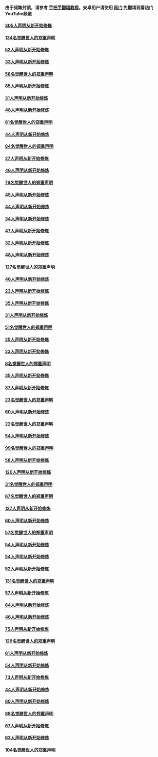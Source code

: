 #### 由于频繁封锁，请参考 [手把手翻墙教程](https://github.com/gfw-breaker/guides/wiki/)，安卓用户请使用 [网门](https://github.com/gfw-breaker/nogfw/blob/master/dl.md?t=03220900) 免翻墙观看热门YouTube频道 

#### [305人声明从新开始修炼](../pages/91/422153.md?t=03220900) 

#### [134名觉醒世人的郑重声明](../pages/91/422152.md?t=03220900) 

#### [52人声明从新开始修炼](../pages/91/421846.md?t=03220900) 

#### [33人声明从新开始修炼](../pages/91/421804.md?t=03220900) 

#### [58名觉醒世人的郑重声明](../pages/91/421845.md?t=03220900) 

#### [85人声明从新开始修炼](../pages/91/421769.md?t=03220900) 

#### [31人声明从新开始修炼](../pages/91/421763.md?t=03220900) 

#### [48人声明从新开始修炼](../pages/91/421605.md?t=03220900) 

#### [81名觉醒世人的郑重声明](../pages/91/421656.md?t=03220900) 

#### [44人声明从新开始修炼](../pages/91/421544.md?t=03220900) 

#### [84名觉醒世人的郑重声明](../pages/91/421543.md?t=03220900) 

#### [27人声明从新开始修炼](../pages/91/421465.md?t=03220900) 

#### [46人声明从新开始修炼](../pages/91/421454.md?t=03220900) 

#### [76名觉醒世人的郑重声明](../pages/91/421453.md?t=03220900) 

#### [45人声明从新开始修炼](../pages/91/421452.md?t=03220900) 

#### [44人声明从新开始修炼](../pages/91/421422.md?t=03220900) 

#### [34人声明从新开始修炼](../pages/91/421322.md?t=03220900) 

#### [47人声明从新开始修炼](../pages/91/421264.md?t=03220900) 

#### [32人声明从新开始修炼](../pages/91/421225.md?t=03220900) 

#### [48人声明从新开始修炼](../pages/91/421202.md?t=03220900) 

#### [127名觉醒世人的郑重声明](../pages/91/421224.md?t=03220900) 

#### [46人声明从新开始修炼](../pages/91/421203.md?t=03220900) 

#### [23人声明从新开始修炼](../pages/91/421138.md?t=03220900) 

#### [35人声明从新开始修炼](../pages/91/421122.md?t=03220900) 

#### [31人声明从新开始修炼](../pages/91/421081.md?t=03220900) 

#### [51名觉醒世人的郑重声明](../pages/91/421080.md?t=03220900) 

#### [25人声明从新开始修炼](../pages/91/421020.md?t=03220900) 

#### [23人声明从新开始修炼](../pages/91/420884.md?t=03220900) 

#### [8名觉醒世人的郑重声明](../pages/91/420883.md?t=03220900) 

#### [35人声明从新开始修炼](../pages/91/420809.md?t=03220900) 

#### [37人声明从新开始修炼](../pages/91/420766.md?t=03220900) 

#### [23名觉醒世人的郑重声明](../pages/91/420765.md?t=03220900) 

#### [60人声明从新开始修炼](../pages/91/420727.md?t=03220900) 

#### [22名觉醒世人的郑重声明](../pages/91/420726.md?t=03220900) 

#### [54人声明从新开始修炼](../pages/91/420529.md?t=03220900) 

#### [99名觉醒世人的郑重声明](../pages/91/420528.md?t=03220900) 

#### [58人声明从新开始修炼](../pages/91/420198.md?t=03220900) 

#### [120人声明从新开始修炼](../pages/91/420141.md?t=03220900) 

#### [31名觉醒世人的郑重声明](../pages/91/420197.md?t=03220900) 

#### [67名觉醒世人的郑重声明](../pages/91/420140.md?t=03220900) 

#### [127人声明从新开始修炼](../pages/91/420082.md?t=03220900) 

#### [60人声明从新开始修炼](../pages/91/420081.md?t=03220900) 

#### [57名觉醒世人的郑重声明](../pages/91/420080.md?t=03220900) 

#### [54人声明从新开始修炼](../pages/91/419533.md?t=03220900) 

#### [54人声明从新开始修炼](../pages/91/419532.md?t=03220900) 

#### [52人声明从新开始修炼](../pages/91/419531.md?t=03220900) 

#### [131名觉醒世人的郑重声明](../pages/91/419530.md?t=03220900) 

#### [57人声明从新开始修炼](../pages/91/419430.md?t=03220900) 

#### [64人声明从新开始修炼](../pages/91/419429.md?t=03220900) 

#### [46人声明从新开始修炼](../pages/91/419428.md?t=03220900) 

#### [75人声明从新开始修炼](../pages/91/419427.md?t=03220900) 

#### [129名觉醒世人的郑重声明](../pages/91/419426.md?t=03220900) 

#### [61人声明从新开始修炼](../pages/91/419198.md?t=03220900) 

#### [54人声明从新开始修炼](../pages/91/419197.md?t=03220900) 

#### [73人声明从新开始修炼](../pages/91/419196.md?t=03220900) 

#### [44人声明从新开始修炼](../pages/91/419075.md?t=03220900) 

#### [89人声明从新开始修炼](../pages/91/419074.md?t=03220900) 

#### [88名觉醒世人的郑重声明](../pages/91/419195.md?t=03220900) 

#### [67人声明从新开始修炼](../pages/91/419073.md?t=03220900) 

#### [63人声明从新开始修炼](../pages/91/419072.md?t=03220900) 

#### [104名觉醒世人的郑重声明](../pages/91/419071.md?t=03220900) 


